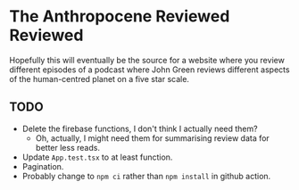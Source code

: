 # The Anthropocene Reviewed Reviewed

Hopefully this will eventually be the source for a website where you review
different episodes of a podcast where John Green reviews different aspects of
the human-centred planet on a five star scale.

## TODO

- Delete the firebase functions, I don't think I actually need them?
  - Oh, actually, I might need them for summarising review data for better less reads.
- Update `App.test.tsx` to at least function.
- Pagination.
- Probably change to `npm ci` rather than `npm install` in github action.
